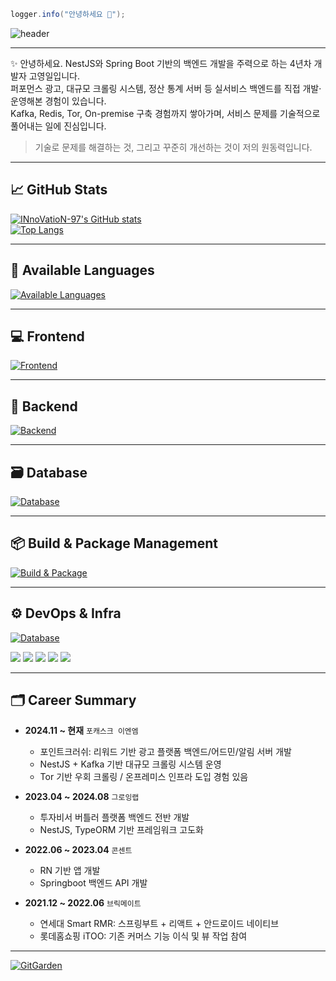 ```java
logger.info("안녕하세요 👋");
```

![header](https://capsule-render.vercel.app/api?type=wave&color=FFFFFF&height=540&section=header&text=I'm%20Youngil&desc=Backend%20Developer&descAlign=33.8&fontColor=664EFA&fontSize=90)

---

✨ 안녕하세요. NestJS와 Spring Boot 기반의 백엔드 개발을 주력으로 하는 4년차 개발자 고영일입니다.  
퍼포먼스 광고, 대규모 크롤링 시스템, 정산 통계 서버 등 실서비스 백엔드를 직접 개발·운영해본 경험이 있습니다.  
Kafka, Redis, Tor, On-premise 구축 경험까지 쌓아가며, 서비스 문제를 기술적으로 풀어내는 일에 진심입니다.

> 기술로 문제를 해결하는 것, 그리고 꾸준히 개선하는 것이 저의 원동력입니다.

---

## 📈 GitHub Stats

[![INnoVatioN-97's GitHub stats](https://github-readme-stats.vercel.app/api?username=INnoVatioN-97&show_icons=true&theme=onedark&count_private=true)](https://github.com/INnoVatioN-97)  
[![Top Langs](https://github-readme-stats.vercel.app/api/top-langs/?username=INnoVatioN-97&theme=onedark&layout=compact)](https://github.com/INnoVatioN-97)

---

## 🧠 Available Languages

[![Available Languages](https://skillicons.dev/icons?i=java,kotlin,typescript,javascript,dart,python&theme=dark)](https://skillicons.dev)

---

## 💻 Frontend

[![Frontend](https://skillicons.dev/icons?i=react,androidstudio,nextjs,flutter,vite&theme=dark)](https://skillicons.dev)

---

## 🔧 Backend

[![Backend](https://skillicons.dev/icons?i=spring,nestjs,express,django,nodejs&theme=dark)](https://skillicons.dev)

---

## 🗃 Database

[![Database](https://skillicons.dev/icons?i=mysql,mongodb,sqlite,firebase&theme=dark)](https://skillicons.dev)

---

## 📦 Build & Package Management

[![Build & Package](https://skillicons.dev/icons?i=npm,yarn,pnpm,maven,gradle&theme=dark)](https://skillicons.dev)

---

## ⚙️ DevOps & Infra

[![Database](https://skillicons.dev/icons?i=docker,jenkins,kafka&theme=dark)](https://skillicons.dev)

<div>
  <img src="https://img.shields.io/badge/AWS-232F3E?style=flat&logo=AWS&logoColor=white"/>
  <img src="https://img.shields.io/badge/TencentCloud-3458B0?style=flat&logo=TencentCloud&logoColor=white"/>
  <img src="https://img.shields.io/badge/EC2-FF9900?style=flat&logo=EC2&logoColor=white"/>
  <img src="https://img.shields.io/badge/RDS-527FFF?style=flat&logo=RDS&logoColor=white"/>
  <img src="https://img.shields.io/badge/S3-569A31?style=flat&logo=S3&logoColor=white"/>
</div>

---

## 🗂️ Career Summary

-   **2024.11 ~ 현재** `포캐스크 이엔엠`

    -   포인트크러쉬: 리워드 기반 광고 플랫폼 백엔드/어드민/알림 서버 개발
    -   NestJS + Kafka 기반 대규모 크롤링 시스템 운영
    -   Tor 기반 우회 크롤링 / 온프레미스 인프라 도입 경험 있음

-   **2023.04 ~ 2024.08** `그로잉랩`

    -   투자비서 버틀러 플랫폼 백엔드 전반 개발
    -   NestJS, TypeORM 기반 프레임워크 고도화

-   **2022.06 ~ 2023.04** `콘센트`

    -   RN 기반 앱 개발
    -   Springboot 백엔드 API 개발

-   **2021.12 ~ 2022.06** `브릭메이트`

    -   연세대 Smart RMR: 스프링부트 + 리액트 + 안드로이드 네이티브
    -   롯데홈쇼핑 iTOO: 기존 커머스 기능 이식 및 뷰 작업 참여

---

[![GitGarden](https://gitgarden.marshallku.dev/?user_name=INnoVatioN-97)](https://github.com/marshallku/gitgarden)
